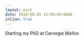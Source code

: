 ```yaml
---
layout: post
date: 2018-08-15 15:59:00-0400
inline: true
---
```


Starting my PhD at Carnegie Mellon